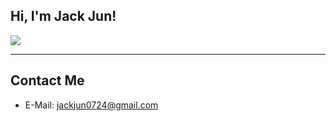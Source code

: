 <h2> Hi, I'm Jack Jun!</h2>
<p>
  <img src="https://github-readme-stats.mrdulin.vercel.app/api?username=Jackjun724&show_icons=true&hide_border=true&hide=prs&theme=buefy">
</p>

*** 

<h2>Contact Me</h2>

- E-Mail: <jackjun0724@gmail.com>
